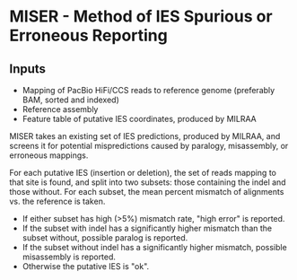 MISER - Method of IES Spurious or Erroneous Reporting
=====================================================

Inputs
------

 * Mapping of PacBio HiFi/CCS reads to reference genome (preferably BAM, sorted
   and indexed)
 * Reference assembly
 * Feature table of putative IES coordinates, produced by MILRAA

MISER takes an existing set of IES predictions, produced by MILRAA, and screens
it for potential mispredictions caused by paralogy, misassembly, or erroneous
mappings. 

For each putative IES (insertion or deletion), the set of reads mapping to that 
site is found, and split into two subsets: those containing the indel and those
without. For each subset, the mean percent mismatch of alignments vs. the 
reference is taken. 

 * If either subset has high (>5%) mismatch rate, "high error" is reported.
 * If the subset with indel has a significantly higher mismatch than the subset
   without, possible paralog is reported.
 * If the subset without indel has a significantly higher mismatch, possible 
   misassembly is reported.
 * Otherwise the putative IES is "ok".
